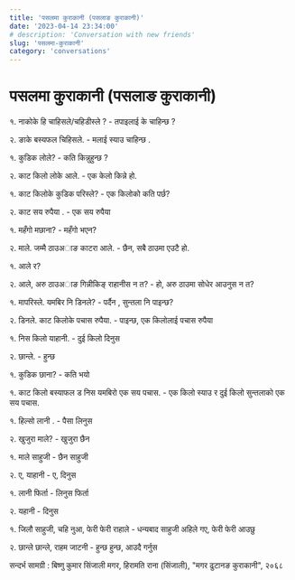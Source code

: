 ```yaml
---
title: 'पसलमा कुराकानी (पसलाङ कुराकानी)'
date: '2023-04-14 23:34:00'
# description: 'Conversation with new friends'
slug: 'पसलमा-कुराकानी'
category: 'conversations'
---
```

# पसलमा कुराकानी (पसलाङ कुराकानी)

१. नाकोके हि चाहिसले/चहिडीस्ले ? - तपाइलाई के चाहिन्छ ?

२. ङाके बस्यफल चिहिसले. - मलाई स्याउ चाहिन्छ .

 

१. कुडिक लोले? - कति किन्नुहुन्छ ?

२. काट किलो लोके आले. - एक केलो किन्ने हो.

 

१. काट किलोके कुडिक परिस्ले? - एक किलोको कति पर्छ?

२. काट सय रुपैया . - एक सय रुपैया 

 

१. महँगो मछाना? - महँगो भएन?

२. माले. जम्मै ठाउअाङ काटरा  आले. - छैन, सबै ठाउमा एउटै हो.

 

१. आले र?

२. आले, अरु ठाउअाङ गिन्नीकिङ् राहानीस न त? - हो, अरु ठाउमा सोधेर आउनुस न त?

 

१. मापरिस्ले. यमबिर नि डिनले? - पर्दैन , सुन्तला नि पाइन्छ?

२. डिनले. काट किलोके पचास रुपैया. - पाइन्छ, एक किलोलाई पचास रुपैया 

 

१. निस किलो याहानी. - दुई किलो दिनुस

२. छान्ले. - हुन्छ

 
१. कुडिक छाना? - कति भयो

१. काट किलो बस्याफल ड निस यमबिरो एक सय पचास. - एक किलो स्याउ र दुई किलो सुन्तलाको एक सय पचास.


१. हिल्सो लानी . - पैसा लिनुस 

२. खुजुरा माले? - खुजुरा छैन


१. माले साहुजी - छैन साहुजी

२. ए, याहानी - ए, दिनुस

 

१. लानी फिर्ता - लिनुस फिर्ता

२. यहानी - दिनुस

 

१. जिलौ साहुजी, चहि नुआ, फेरी फेरी राहाले - धन्यबाद साहुजी अहिले गए, फेरी फेरी आउछु

२. छान्ले छान्ले, राहम जाटनी - हुन्छ हुन्छ, आउदै गर्नुस


सन्दर्भ सामग्री  : बिष्णु कुमार सिंजाली मगर, हिरामति राना (सिंजाली),  "मगर  ढुटानङ कुराकानी", २०६८ 
